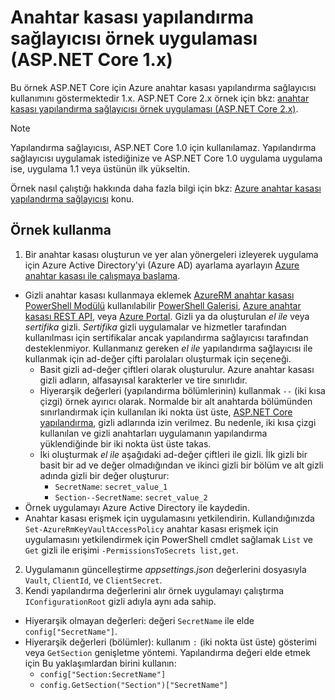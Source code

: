 # <a name="key-vault-configuration-provider-sample-application-aspnet-core-1x"></a>Anahtar kasası yapılandırma sağlayıcısı örnek uygulaması (ASP.NET Core 1.x)

Bu örnek ASP.NET Core için Azure anahtar kasası yapılandırma sağlayıcısı kullanımını göstermektedir 1.x. ASP.NET Core 2.x örnek için bkz: [anahtar kasası yapılandırma sağlayıcısı örnek uygulaması (ASP.NET Core 2.x)](https://github.com/aspnet/Docs/tree/master/aspnetcore/security/key-vault-configuration/samples/basic-sample/2.x).

> [!NOTE]
> Yapılandırma sağlayıcısı, ASP.NET Core 1.0 için kullanılamaz. Yapılandırma sağlayıcısı uygulamak istediğinize ve ASP.NET Core 1.0 uygulama uygulama ise, uygulama 1.1 veya üstünün ilk yükseltin.

Örnek nasıl çalıştığı hakkında daha fazla bilgi için bkz: [Azure anahtar kasası yapılandırma sağlayıcısı](xref:security/key-vault-configuration) konu.

## <a name="using-the-sample"></a>Örnek kullanma
1. Bir anahtar kasası oluşturun ve yer alan yönergeleri izleyerek uygulama için Azure Active Directory'yi (Azure AD) ayarlama ayarlayın [Azure anahtar kasası ile çalışmaya başlama](https://azure.microsoft.com/documentation/articles/key-vault-get-started/).
  * Gizli anahtar kasası kullanmaya eklemek [AzureRM anahtar kasası PowerShell Modülü](/powershell/module/azurerm.keyvault) kullanılabilir [PowerShell Galerisi](https://www.powershellgallery.com/packages/AzureRM.KeyVault), [Azure anahtar kasası REST API](/rest/api/keyvault/), veya [Azure Portal](https://portal.azure.com/). Gizli ya da oluşturulan *el ile* veya *sertifika* gizli. *Sertifika* gizli uygulamalar ve hizmetler tarafından kullanılması için sertifikalar ancak yapılandırma sağlayıcısı tarafından desteklenmiyor. Kullanmanız gereken *el ile* yapılandırma sağlayıcısı ile kullanmak için ad-değer çifti parolaları oluşturmak için seçeneği.
    * Basit gizli ad-değer çiftleri olarak oluşturulur. Azure anahtar kasası gizli adların, alfasayısal karakterler ve tire sınırlıdır.
    * Hiyerarşik değerleri (yapılandırma bölümlerinin) kullanmak `--` (iki kısa çizgi) örnek ayırıcı olarak. Normalde bir alt anahtarda bölümünden sınırlandırmak için kullanılan iki nokta üst üste, [ASP.NET Core yapılandırma](xref:fundamentals/configuration/index), gizli adlarında izin verilmez. Bu nedenle, iki kısa çizgi kullanılan ve gizli anahtarları uygulamanın yapılandırma yüklendiğinde bir iki nokta üst üste takas.
    * İki oluşturmak *el ile* aşağıdaki ad-değer çiftleri ile gizli. İlk gizli bir basit bir ad ve değer olmadığından ve ikinci gizli bir bölüm ve alt gizli adında gizli bir değer oluşturur:
      * `SecretName`: `secret_value_1`
      * `Section--SecretName`: `secret_value_2`
  * Örnek uygulamayı Azure Active Directory ile kaydedin.
  * Anahtar kasası erişmek için uygulamasını yetkilendirin. Kullandığınızda `Set-AzureRmKeyVaultAccessPolicy` anahtar kasası erişmek için uygulamasını yetkilendirmek için PowerShell cmdlet sağlamak `List` ve `Get` gizli ile erişimi `-PermissionsToSecrets list,get`.
2. Uygulamanın güncelleştirme *appsettings.json* değerlerini dosyasıyla `Vault`, `ClientId`, ve `ClientSecret`.
3. Kendi yapılandırma değerlerini alır örnek uygulamayı çalıştırma `IConfigurationRoot` gizli adıyla aynı ada sahip.
  * Hiyerarşik olmayan değerleri: değeri `SecretName` ile elde `config["SecretName"]`.
  * Hiyerarşik değerleri (bölümler): kullanım `:` (iki nokta üst üste) gösterimi veya `GetSection` genişletme yöntemi. Yapılandırma değeri elde etmek için Bu yaklaşımlardan birini kullanın:
    * `config["Section:SecretName"]`
    * `config.GetSection("Section")["SecretName"]`
